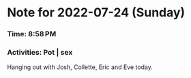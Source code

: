 # Note for 2022-07-24 (Sunday)
### Time: 8:58 PM
### Activities: Pot | sex

Hanging out with Josh, Collette, Eric and Eve today.
